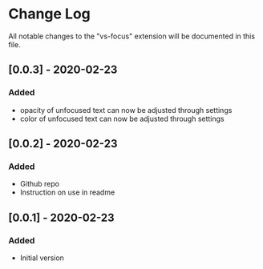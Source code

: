 # Change Log

All notable changes to the "vs-focus" extension will be documented in this file.

## [0.0.3] - 2020-02-23

### Added

- opacity of unfocused text can now be adjusted through settings
- color of unfocused text can now be adjusted through settings

## [0.0.2] - 2020-02-23

### Added

- Github repo
- Instruction on use in readme

## [0.0.1] - 2020-02-23

### Added

- Initial version
